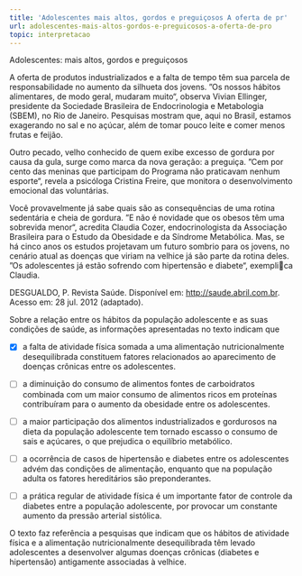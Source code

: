 ```yaml
---
title: 'Adolescentes mais altos, gordos e preguiçosos A oferta de pr'
url: adolescentes-mais-altos-gordos-e-preguicosos-a-oferta-de-pro
topic: interpretacao
---
```



Adolescentes: mais altos, gordos e preguiçosos

A oferta de produtos industrializados e a falta de tempo têm sua parcela de responsabilidade no aumento da silhueta dos jovens. ”Os nossos hábitos alimentares, de modo geral, mudaram muito“, observa Vivian Ellinger, presidente da Sociedade Brasileira de Endocrinologia e Metabologia (SBEM), no Rio de Janeiro. Pesquisas mostram que, aqui no Brasil, estamos exagerando no sal e no açúcar, além de tomar pouco leite e comer menos frutas e feijão.

Outro pecado, velho conhecido de quem exibe excesso de gordura por causa da gula, surge como marca da nova geração: a preguiça. ”Cem por cento das meninas que participam do Programa não praticavam nenhum esporte“, revela a psicóloga Cristina Freire, que monitora o desenvolvimento emocional das voluntárias.

Você provavelmente já sabe quais são as consequências de uma rotina sedentária e cheia de gordura. ”E não é novidade que os obesos têm uma sobrevida menor“, acredita Claudia Cozer, endocrinologista da Associação Brasileira para o Estudo da Obesidade e da Síndrome Metabólica. Mas, se há cinco anos os estudos projetavam um futuro sombrio para os jovens, no cenário atual as doenças que viriam na velhice já são parte da rotina deles. ”Os adolescentes já estão sofrendo com hipertensão e diabete“, exemplica Claudia.

DESGUALDO, P. Revista Saúde. Disponível em: http://saude.abril.com.br. Acesso em: 28 jul. 2012 (adaptado).

Sobre a relação entre os hábitos da população adolescente e as suas condições de saúde, as informações apresentadas no texto indicam que



- [x] a falta de atividade física somada a uma alimentação nutricionalmente desequilibrada constituem fatores relacionados ao aparecimento de doenças crônicas entre os adolescentes.
- [ ] a diminuição do consumo de alimentos fontes de carboidratos combinada com um maior consumo de alimentos ricos em proteínas contribuíram para o aumento da obesidade entre os adolescentes.
- [ ] a maior participação dos alimentos industrializados e gordurosos na dieta da população adolescente tem tornado escasso o consumo de sais e açúcares, o que prejudica o equilíbrio metabólico.
- [ ] a ocorrência de casos de hipertensão e diabetes entre os adolescentes advém das condições de alimentação, enquanto que na população adulta os fatores hereditários são preponderantes.
- [ ] a prática regular de atividade física é um importante fator de controle da diabetes entre a população adolescente, por provocar um constante aumento da pressão arterial sistólica.


O texto faz referência a pesquisas que indicam que os hábitos de atividade física e a alimentação nutricionalmente desequilibrada têm levado adolescentes a desenvolver algumas doenças crônicas (diabetes e hipertensão) antigamente associadas à velhice.
